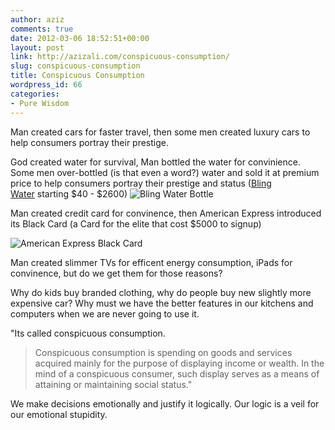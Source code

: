 ```yaml
---
author: aziz
comments: true
date: 2012-03-06 18:52:51+00:00
layout: post
link: http://azizali.com/conspicuous-consumption/
slug: conspicuous-consumption
title: Conspicuous Consumption
wordpress_id: 66
categories:
- Pure Wisdom
---
```


Man created cars for faster travel, then some men created luxury cars to help consumers portray their prestige.

God created water for survival, Man bottled the water for convinience. Some men over-bottled (is that even a word?) water and sold it at premium price to help consumers portray their prestige and status ([Bling Water](http://www.blingh2o.com/store/) starting $40 - $2600) ![Bling Water Bottle](http://www.blingh2o.com/store/images/tenThousand.jpg)

Man created credit card for convinence, then American Express introduced its Black Card (a Card for the elite that cost $5000 to signup)


![American Express Black Card](http://s2.hubimg.com/u/1646645_f496.jpg)


Man created slimmer TVs for efficent energy consumption, iPads for convinence, but do we get them for those reasons?

Why do kids buy branded clothing, why do people buy new slightly more expensive car? Why must we have the better features in our kitchens and computers when we are never going to use it.

"Its called conspicuous consumption.


<blockquote>Conspicuous consumption is spending on goods and services acquired mainly for the purpose of displaying income or wealth. In the mind of a conspicuous consumer, such display serves as a means of attaining or maintaining social status."</blockquote>


We make decisions emotionally and justify it logically. Our logic is a veil for our emotional stupidity.
